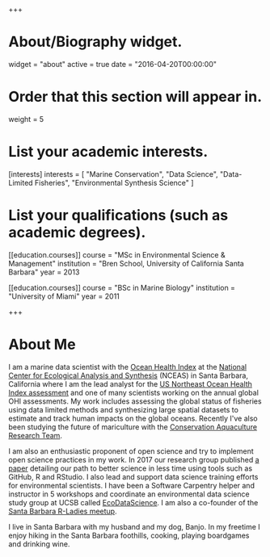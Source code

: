+++
# About/Biography widget.
widget = "about"
active = true
date = "2016-04-20T00:00:00"

# Order that this section will appear in.
weight = 5

# List your academic interests.
[interests]
  interests = [
    "Marine Conservation",
    "Data Science",
    "Data-Limited Fisheries",
    "Environmental Synthesis Science"
  ]

# List your qualifications (such as academic degrees).
[[education.courses]]
  course = "MSc in Environmental Science & Management"
  institution = "Bren School, University of California Santa Barbara"
  year = 2013

[[education.courses]]
  course = "BSc in Marine Biology"
  institution = "University of Miami"
  year = 2011

+++

# About Me

I am a marine data scientist with the [Ocean Health Index](http://ohi-science.org/) at the [National Center for Ecological Analysis and Synthesis](https://www.nceas.ucsb.edu/) (NCEAS) in Santa Barbara, California where I am the lead analyst for the [US Northeast Ocean Health Index assessment](http://ohi-northeast.weebly.com/) and one of many scientists working on the annual global OHI assessments. My work includes assessing the global status of fisheries using data limited methods and synthesizing large spatial datasets to estimate and track human impacts on the global oceans. Recently I've also been studying the future of mariculture with the [Conservation Aquaculture Research Team](http://www.cart-sci.org/team.html). 

I am also an enthusiastic proponent of open science and try to implement open science practices in my work. In 2017 our research group published [a paper](https://www.nature.com/articles/s41559-017-0160) detailing our path to better science in less time using tools such as GitHub, R and RStudio.
I also lead and support data science training efforts for environmental scientists. I have been a Software Carpentry helper and instructor in 5 workshops and coordinate an environmental data science study group at UCSB called [EcoDataScience](http://eco-data-science.github.io/). I am also a co-founder of the [Santa Barbara R-Ladies meetup](https://www.meetup.com/rladies-santa-barbara/).

I live in Santa Barbara with my husband and my dog, Banjo. In my freetime I enjoy hiking in the Santa Barbara foothills, cooking, playing boardgames and drinking wine.

